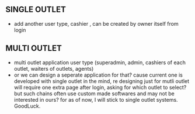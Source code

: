 ## SINGLE OUTLET
- add another user type, cashier , can be created by owner itself from login


## MULTI OUTLET
- multi outlet application user type (superadmin, admin, cashiers of each outlet, waiters of outlets, agents)
- or we can design a seperate application for that? cause current one is developed with single outlet in the mind, 
  re designing just for mutli outlet will require one extra page after login, asking for which outlet to select? 
  but such chains often use custom made softwares and may not be interested in ours? 
  for as of now, I will stick to single outlet systems. GoodLuck.